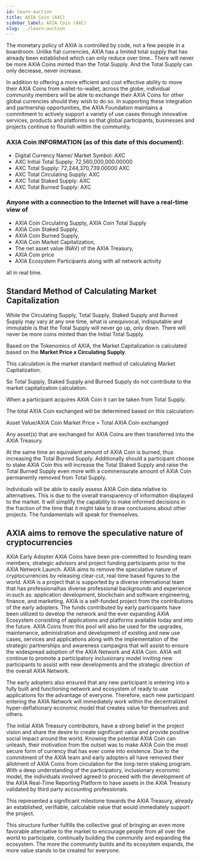 ```yaml
---
id: learn-auction
title: AXIA Coin (AXC)
sidebar_label: AXIA Coin (AXC)
slug: ../learn-auction
---
```


The monetary policy of AXIA is controlled by code, not a few people in a boardroom. Unlike fiat currencies, AXIA has a limited total supply that has already been established which can only reduce over time.. There will never be more AXIA Coins minted than the Total Supply. And the Total Supply can only decrease, never increase. 


In addition to offering a more efficient and cost effective ability to move their AXIA Coins from wallet-to-wallet, across the globe, individual community members will be able to exchange their AXIA Coins for other global currencies should they wish to do so. In supporting these integration and partnership opportunities, the AXIA Foundation maintains a commitment to actively support a variety of use cases through innovative services, products and platforms so that global participants, businesses and projects continue to flourish within the community. 

### AXIA Coin INFORMATION (as of this date of this document):
* Digital Currency Name/ Market Symbol: AXC
* AXC Initial Total Supply: 72,560,000,000.00000
* AXC Total Supply: 72,244,370,739.00000 AXC
* AXC Total Circulating Supply:  AXC
* AXC Total Staked Supply: AXC
* AXC Total Burned Supply: AXC



### Anyone with a connection to the Internet will have a real-time view of 
* AXIA Coin Circulating Supply, AXIA Coin Total Supply
* AXIA Coin Staked Supply, 
* AXIA Coin Burned  Supply, 
* AXIA Coin Market Capitalization, 
* The net asset value (NAV) of the AXIA Treasury, 
* AXIA Coin price
* AXIA Ecosystem Participants along with all network activity 

all in real time. 

## Standard Method of Calculating Market Capitalization
While the Circulating Supply, Total Supply, Staked Supply and Burned Supply may vary at any one time, what is unequivocal, indisputable and immutable is that the Total Supply will never go up, only down. There will never be more coins minted than the Initial Total Supply.

Based on the Tokenomics of AXIA, the Market Capitalization is calculated based on the **Market Price x Circulating Supply**.

This calculation is the market standard method of calculating Market Capitalization.

So Total Supply, Staked Supply and Burned Supply do not contribute to the market capitalization calculation.

When a participant acquires AXIA Coin it can be taken from Total Supply. 

The total AXIA Coin exchanged will be determined based on this calculation:

Asset Value/AXIA Coin Market Price = Total AXIA Coin exchanged 

Any asset(s) that are exchanged for AXIA Coins are then transferred into the AXIA Treasury.

At the same time an equivalent amount of AXIA Coin is burned, thus increasing the Total Burned Supply.  Additionally should a participant choose to stake AXIA Coin this will increase the Total Staked Supply and raise the Total Burned Supply even more with a commensurate amount of AXIA Coin permanently removed from Total Supply. 

Individuals will be able to easily assess AXIA Coin data relative to alternatives. This is due to the overall transparency of information displayed to the market. It will simplify the capability to make informed decisions in the fraction of the time that it might take to draw conclusions about other projects. The fundamentals will speak for themselves.
## AXIA aims to remove the speculative nature of cryptocurrencies

AXIA Early Adopter AXIA Coins have been pre-committed to founding team members, strategic advisors and project funding participants prior to the AXIA Network Launch. AXIA aims to remove the speculative nature of cryptocurrencies by releasing clear-cut, real-time based figures to the world. AXIA is a project that is supported by a diverse international team that has professionalhas diverse professional backgrounds and experience in:such as: application development, blockchain and software engineering, finance, and marketing. AXIA is a self-funded project from the contributions of the early adopters. The funds contributed by early participants have been utilized to develop the network and the ever expanding AXIA Ecosystem consisting of applications and platforms available today and into the future. AXIA Coins from this pool will also be used for the upgrades, maintenance, administration and development of existing and new use cases, services and applications along with the implementation of the strategic partnerships and awareness campaigns that will assist to ensure the widespread adoption of the AXIA Network and AXIA Coin. AXIA will continue to promote a participatory inclusionary model inviting new participants to assist with new developments and the strategic direction of the overall AXIA Network.

The early adopters also ensured that any new participant is entering into a fully built and functioning network and ecosystem of ready to use applications for the advantage of everyone. Therefore, each new participant entering the AXIA Network will immediately work within the decentralized hyper-deflationary economic model that creates value for themselves and others.

The initial AXIA Treasury contributors, have a strong belief in the project vision and share the desire to create significant value and provide positive social impact around the world. Knowing the potential AXIA Coin can unleash, their motivation from the outset was to make AXIA Coin the most secure form of currency that has ever come into existence. Due to the commitment of the AXIA team and early adopters all have removed their allotment of AXIA Coins from circulation for the long-term staking program.
With a deep understanding of the participatory, inclusionary economic model, the individuals involved agreed to proceed with the development of the AXIA Real-Time Reporting Platform to have assets in the AXIA Treasury validated by third party accounting professionals. 
 
This represented a significant milestone towards the AXIA Treasury, already an established, verifiable, calculable value that would immediately support the project. 

This structure further fulfills the collective goal of bringing an even more favorable alternative to the market to encourage people from all over the world to participate, continually building the community and expanding the ecosystem. The more the community builds and its ecosystem expands, the more value stands to be created for everyone. 
